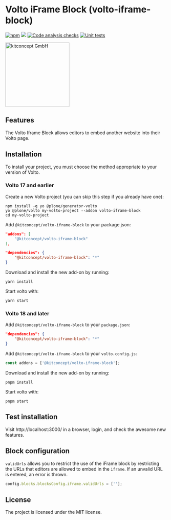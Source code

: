 # Volto iFrame Block (volto-iframe-block)

[![npm](https://img.shields.io/npm/v/@kitconcept/volto-iframe-block)](https://www.npmjs.com/package/@kitconcept/volto-iframe-block)
[![](https://img.shields.io/badge/-Storybook-ff4785?logo=Storybook&logoColor=white&style=flat-square)](https://kitconcept.github.io/volto-iframe-block/)
[![Code analysis checks](https://github.com/kitconcept/volto-iframe-block/actions/workflows/code.yml/badge.svg)](https://github.com/kitconcept/volto-iframe-block/actions/workflows/code.yml)
[![Unit tests](https://github.com/kitconcept/volto-iframe-block/actions/workflows/unit.yml/badge.svg)](https://github.com/kitconcept/volto-iframe-block/actions/workflows/unit.yml)

<img alt="kitconcept GmbH" width="200px" src="https://kitconcept.com/logo.svg">

## Features

<!-- List your awesome features here -->
The Volto Iframe Block allows editors to embed another website into their Volto page.

## Installation

To install your project, you must choose the method appropriate to your version of Volto.


### Volto 17 and earlier

Create a new Volto project (you can skip this step if you already have one):

```
npm install -g yo @plone/generator-volto
yo @plone/volto my-volto-project --addon volto-iframe-block
cd my-volto-project
```

Add `@kitconcept/volto-iframe-block` to your package.json:

```JSON
"addons": [
    "@kitconcept/volto-iframe-block"
],

"dependencies": {
    "@kitconcept/volto-iframe-block": "*"
}
```

Download and install the new add-on by running:

```shell
yarn install
```

Start volto with:

```shell
yarn start
```

### Volto 18 and later

Add `@kitconcept/volto-iframe-block` to your `package.json`:

```json
"dependencies": {
    "@kitconcept/volto-iframe-block": "*"
}
```

Add `@kitconcept/volto-iframe-block` to your `volto.config.js`:

```javascript
const addons = ['@kitconcept/volto-iframe-block'];
```

Download and install the new add-on by running:

```shell
pnpm install
```

Start volto with:

```shell
pnpm start
```

## Test installation

Visit http://localhost:3000/ in a browser, login, and check the awesome new features.

## Block configuration

`validUrls` allows you to restrict the use of the iFrame block by restricting the URLs that editors are allowed to embed in the `iframe`. If an unvalid URL is entered, an error is thrown.

```js
config.blocks.blocksConfig.iframe.validUrls = [''];
```

## License

The project is licensed under the MIT license.
